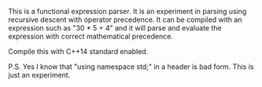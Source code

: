This is a functional expression parser. It is an experiment in parsing
using recursive descent with operator precedence. It can be compiled with an
expression such as "30 * 5 + 4" and it will parse and evaluate the expression
with correct mathematical precedence.

Compile this with C++14 standard enabled.

P.S. Yes I know that "using namespace std;" in a header is bad form. This is just an experiment.